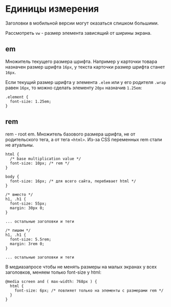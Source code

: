 # Единицы измерения
Заголовки в мобильной версии могут оказаться слишком большими.

Рассмотреть `vw` - размер элемента зависящий от ширины экрана.

## em
Множитель текущего размера шрифта. Например у карточки товара назначен размер шрифта `16px`, у текста карточки размер шрифта станет `16px`.

Если текущий размер шрифта у элемента `.elem` или у его родителя `.wrap` равен `16px`, то можно сделать элементу `20px` назначив `1.25em`:

    .element {
      font-size: 1.25em;
    }

## rem
rem - root em. Множитель базового размера шрифта, не от родительского тега, а от тега `<html>`. Из-за CSS переменных rem стали не атуальны.

    html {
      /* base multiplication value */
      font-size: 10px; /* rem */
    }

    body {
      font-size: 16px; /* для всего сайта, перебивает html */
    }

    /* вместо */
    h1, .h1 {
      font-size: 55px;
      margin: 30px 0;
    }

    ... остальные заголовки и теги

    /* пишем */
    h1, .h1 {
      font-size: 5.5rem;
      margin: 3rem 0;
    }

    ... остальные заголовки и теги

В медиазапросе чтобы не менять размеры на малых экранах у всех заголовков, меняем только font-size у html:

    @media screen and ( max-width: 768px ) {
      html {
        font-size: 6px; /* повлияет только на элементы с размерами rem */
      }
    }
